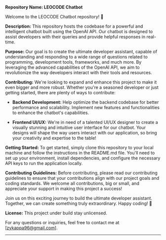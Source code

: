**Repository Name: LEOCODE Chatbot**

Welcome to the LEOCODE Chatbot repository! 🚀

**Description:**
This repository hosts the codebase for a powerful and intelligent chatbot built using the OpenAI API. Our chatbot is designed to assist developers with their queries and provide helpful responses in real-time.

**Purpose:**
Our goal is to create the ultimate developer assistant, capable of understanding and responding to a wide range of questions related to programming, development tools, frameworks, and much more. By leveraging the advanced capabilities of the OpenAI API, we aim to revolutionize the way developers interact with their tools and resources.

**Contributing:**
We're looking to expand and enhance this project to make it even bigger and more robust. Whether you're a seasoned developer or just getting started, there are plenty of ways to contribute:

- **Backend Development:** Help optimize the backend codebase for better performance and scalability. Implement new features and functionalities to enhance the chatbot's capabilities.
  
- **Frontend UI/UX:** We're in need of a talented UI/UX designer to create a visually stunning and intuitive user interface for our chatbot. Your designs will shape the way users interact with our application, so bring your creativity and expertise to the table!

**Getting Started:**
To get started, simply clone this repository to your local machine and follow the instructions in the README.md file. You'll need to set up your environment, install dependencies, and configure the necessary API keys to run the application locally.

**Contributing Guidelines:**
Before contributing, please read our contributing guidelines to ensure that your contributions align with our project goals and coding standards. We welcome all contributions, big or small, and appreciate your support in making this project a success!

Join us on this exciting journey to build the ultimate developer assistant. Together, we can create something truly extraordinary. Happy coding! 🌟

**License:**
This project under build stay unlicensed.

For any questions or inquiries, feel free to contact me at [zykappa96@gmail.com].

---
